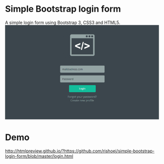 # Simple Bootstrap login form

A simple login form using Bootstrap 3, CSS3 and HTML5.
![](https://github.com/rishoej/src/blob/master/gifs/bootstrap-login-form.gif)


# Demo
http://htmlpreview.github.io/?https://github.com/rishoej/simple-bootstrap-login-form/blob/master/login.html
